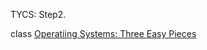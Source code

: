 TYCS: Step2.

class [Operatiing Systems: Three Easy Pieces](http://pages.cs.wisc.edu/~remzi/OSTEP/)
